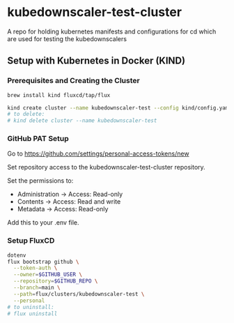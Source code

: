 # kubedownscaler-test-cluster

A repo for holding kubernetes manifests and configurations for cd which are used for testing the kubedownscalers

## Setup with Kubernetes in Docker (KIND)

### Prerequisites and Creating the Cluster

```bash
brew install kind fluxcd/tap/flux

kind create cluster --name kubedownscaler-test --config kind/config.yaml
# to delete:
# kind delete cluster --name kubedownscaler-test
```

### GitHub PAT Setup

Go to https://github.com/settings/personal-access-tokens/new

Set repository access to the kubedownscaler-test-cluster repository.

Set the permissions to:

- Administration -> Access: Read-only
- Contents -> Access: Read and write
- Metadata -> Access: Read-only

Add this to your .env file.

### Setup FluxCD

```bash
dotenv
flux bootstrap github \
  --token-auth \
  --owner=$GITHUB_USER \
  --repository=$GITHUB_REPO \
  --branch=main \
  --path=flux/clusters/kubedownscaler-test \
  --personal
# to uninstall:
# flux uninstall
```
